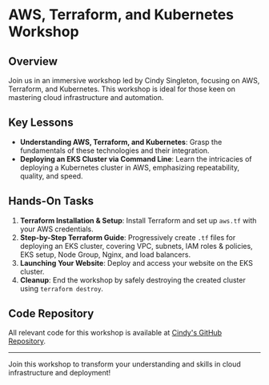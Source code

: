 
# AWS, Terraform, and Kubernetes Workshop

## Overview
Join us in an immersive workshop led by Cindy Singleton, focusing on AWS, Terraform, and Kubernetes. This workshop is ideal for those keen on mastering cloud infrastructure and automation.

## Key Lessons
- **Understanding AWS, Terraform, and Kubernetes**: Grasp the fundamentals of these technologies and their integration.
- **Deploying an EKS Cluster via Command Line**: Learn the intricacies of deploying a Kubernetes cluster in AWS, emphasizing repeatability, quality, and speed.

## Hands-On Tasks
1. **Terraform Installation & Setup**: Install Terraform and set up `aws.tf` with your AWS credentials.
2. **Step-by-Step Terraform Guide**: Progressively create `.tf` files for deploying an EKS cluster, covering VPC, subnets, IAM roles & policies, EKS setup, Node Group, Nginx, and load balancers.
3. **Launching Your Website**: Deploy and access your website on the EKS cluster.
4. **Cleanup**: End the workshop by safely destroying the created cluster using `terraform destroy`.

## Code Repository
All relevant code for this workshop is available at [Cindy's GitHub Repository](https://github.com/cindy-pi/EKSClass).

---

Join this workshop to transform your understanding and skills in cloud infrastructure and deployment!

